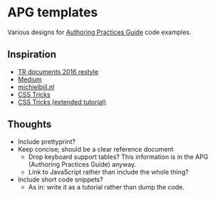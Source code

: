 # APG templates

Various designs for [Authoring Practices Guide](http://www.w3.org/TR/wai-aria-practices-1.1/) code examples.

## Inspiration

* [TR documents 2016 restyle](http://fantasai.inkedblade.net/style/design/w3c-restyle/2016/sample)
* [Medium](https://medium.com/@brycej/be-liberators-2406a95c5cd9#.vmpalgirn)
* [michielbijl.nl](http://www.michielbijl.nl/2014/09/25/buttons-with-a-double-function/#main)
* [CSS Tricks](https://css-tricks.com/click-svg-to-focus/)
* [CSS Tricks (extended tutorial)](https://css-tricks.com/the-blur-up-technique-for-loading-background-images/)

## Thoughts

* Include prettyprint?
* Keep concise; should be a clear reference document
  * Drop keyboard support tables? This information is in the APG (Authoring Practices Guide) anyway.
  * Link to JavaScript rather than include the whole thing?
* Include short code snippets?
  * As in: write it as a tutorial rather than dump the code.
